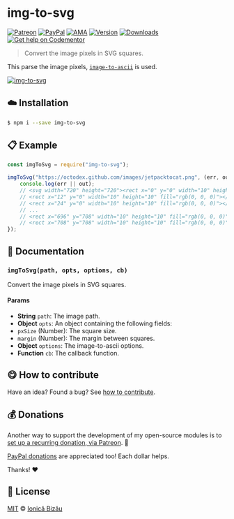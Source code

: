 
# img-to-svg

 [![Patreon](https://img.shields.io/badge/Support%20me%20on-Patreon-%23e6461a.svg)][paypal-donations] [![PayPal](https://img.shields.io/badge/%24-paypal-f39c12.svg)][paypal-donations] [![AMA](https://img.shields.io/badge/ask%20me-anything-1abc9c.svg)](https://github.com/IonicaBizau/ama) [![Version](https://img.shields.io/npm/v/img-to-svg.svg)](https://www.npmjs.com/package/img-to-svg) [![Downloads](https://img.shields.io/npm/dt/img-to-svg.svg)](https://www.npmjs.com/package/img-to-svg) [![Get help on Codementor](https://cdn.codementor.io/badges/get_help_github.svg)](https://www.codementor.io/johnnyb?utm_source=github&utm_medium=button&utm_term=johnnyb&utm_campaign=github)

> Convert the image pixels in SVG squares.

This parse the image pixels, [`image-to-ascii`](https://github.com/IonicaBizau/image-to-ascii) is used.

[![img-to-svg](http://i.imgur.com/HZQqqLn.png)](#)

## :cloud: Installation

```sh
$ npm i --save img-to-svg
```


## :clipboard: Example



```js
const imgToSvg = require("img-to-svg");

imgToSvg("https://octodex.github.com/images/jetpacktocat.png", (err, out) => {
    console.log(err || out);
    // <svg width="720" height="720"><rect x="0" y="0" width="10" height="10" fill="rgb(0, 0, 0)"></rect>
    // <rect x="12" y="0" width="10" height="10" fill="rgb(0, 0, 0)"></rect>
    // <rect x="24" y="0" width="10" height="10" fill="rgb(0, 0, 0)"></rect>
    // ...
    // <rect x="696" y="708" width="10" height="10" fill="rgb(0, 0, 0)"></rect>
    // <rect x="708" y="708" width="10" height="10" fill="rgb(0, 0, 0)"></rect></svg>
});
```

## :memo: Documentation


### `imgToSvg(path, opts, options, cb)`
Convert the image pixels in SVG squares.

#### Params
- **String** `path`: The image path.
- **Object** `opts`: An object containing the following fields:
 - `pxSize` (Number): The square size.
 - `margin` (Number): The margin between squares.
- **Object** `options`: The image-to-ascii options.
- **Function** `cb`: The callback function.



## :yum: How to contribute
Have an idea? Found a bug? See [how to contribute][contributing].

## :moneybag: Donations

Another way to support the development of my open-source modules is
to [set up a recurring donation, via Patreon][patreon]. :rocket:

[PayPal donations][paypal-donations] are appreciated too! Each dollar helps.

Thanks! :heart:


## :scroll: License

[MIT][license] © [Ionică Bizău][website]

[patreon]: https://www.patreon.com/ionicabizau
[paypal-donations]: https://www.paypal.com/cgi-bin/webscr?cmd=_s-xclick&hosted_button_id=RVXDDLKKLQRJW
[donate-now]: http://i.imgur.com/6cMbHOC.png

[license]: http://showalicense.com/?fullname=Ionic%C4%83%20Biz%C4%83u%20%3Cbizauionica%40gmail.com%3E%20(http%3A%2F%2Fionicabizau.net)&year=2016#license-mit
[website]: http://ionicabizau.net
[contributing]: /CONTRIBUTING.md
[docs]: /DOCUMENTATION.md

